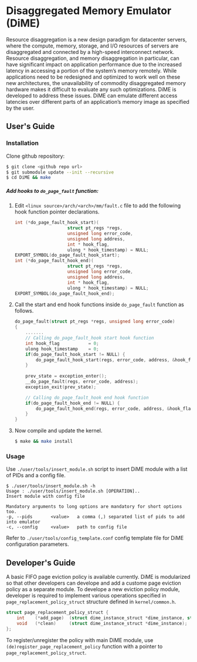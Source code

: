 # **Di**saggregated **M**emory **E**mulator (**D**i**ME**)

Resource disaggregation is a new design paradigm for datacenter servers, where the compute, memory, storage, and I/O resources of servers are disaggregated and connected by a high-speed interconnect network. Resource disaggregation, and memory disaggregation in particular, can have significant impact on application performance due to the increased latency in accessing a portion of the system’s memory remotely. While applications need to be redesigned and optimized to work well on these new architectures, the unavailability of commodity disaggregated memory hardware makes it difficult to evaluate any such optimizations. DiME is developed to address these issues. DiME can emulate different access latencies over different parts of an application’s memory image as specified by the user. 


## User's Guide
### Installation
Clone github repository:
```sh
$ git clone <github repo url>
$ git submodule update --init --recursive
$ cd DiME && make
```
##### Add hooks to `do_page_fault` function:
1) Edit `<linux source>/arch/<arch>/mm/fault.c` file to add the following hook function pointer declarations.
    ```c
    int (*do_page_fault_hook_start)(
        				struct pt_regs *regs,
        				unsigned long error_code,
        				unsigned long address,
        				int * hook_flag,
        				ulong * hook_timestamp) = NULL;
    EXPORT_SYMBOL(do_page_fault_hook_start);
    int (*do_page_fault_hook_end)(
        				struct pt_regs *regs,
        				unsigned long error_code,
        				unsigned long address,
        				int * hook_flag,
        				ulong * hook_timestamp) = NULL;
    EXPORT_SYMBOL(do_page_fault_hook_end);
    ```

2) Call the start and end hook functions inside `do_page_fault` function as follows.
    ```c
    do_page_fault(struct pt_regs *regs, unsigned long error_code)
    {
        .......
    	// Calling do_page_fault_hook start hook function
    	int hook_flag		    = 0;
    	ulong hook_timestamp    = 0;
    	if(do_page_fault_hook_start != NULL) {
    		do_page_fault_hook_start(regs, error_code, address, &hook_flag, &hook_timestamp);
    	}
    	
    	prev_state = exception_enter();
    	__do_page_fault(regs, error_code, address);
    	exception_exit(prev_state);
    
    	// Calling do_page_fault_hook end hook function
    	if(do_page_fault_hook_end != NULL) {
    		do_page_fault_hook_end(regs, error_code, address, &hook_flag, &hook_timestamp);
    	}
    }
    ```
3) Now compile and update the kernel.
    ```sh
    $ make && make install
    ```

### Usage
Use `./user/tools/insert_module.sh` script to insert DiME module with a list of PIDs and a config file.
```
$ ./user/tools/insert_module.sh -h
Usage : ./user/tools/insert_module.sh [OPERATION]..
Insert module with config file

Mandatory arguments to long options are mandatory for short options too.
-p, --pids       <value>   a comma (,) separated list of pids to add into emulator
-c, --config     <value>   path to config file
```
Refer to `./user/tools/config_template.conf` config template file for DiME configuration parameters.

## Developer's Guide
A basic FIFO page eviction policy is available currently. DiME is modularized so that other developers can develope and add a custome page eviction policy as a separate module. To develope a new eviction policy module, developer is required to implement various operations specified in `page_replacement_policy_struct` structure defined in `kernel/common.h`. 
```c
struct page_replacement_policy_struct {
	int    (*add_page)  (struct dime_instance_struct *dime_instance, struct mm_struct * mm, ulong address);
	void   (*clean)     (struct dime_instance_struct *dime_instance);
};
```
To register/unregister the policy with main DiME module, use `(de)register_page_replacement_policy` function with a pointer to `page_replacement_policy_struct`.
